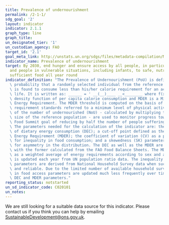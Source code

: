```yaml
---
title: Prevalence of undernourishment
permalink: /2-1-1/
sdg_goal: '2'
layout: indicator
indicator: 2.1.1
graph_type: line
graph_title:
un_designated_tier: '1'
un_custodian_agency: FAO
target_id: '2.1'
goal_meta_link: http://unstats.un.org/sdgs/files/metadata-compilation/Metadata-Goal-2.pdf
indicator_name: Prevalence of undernourishment
target: By 2030, end hunger and ensure access by all people, in particular the poor
  and people in vulnerable situations, including infants, to safe, nutritious and
  sufficient food all year round
indicator_definition: "The Prevalence of Undernourishment (PoU) is defined as the\
  \ probability that a randomly selected individual from the reference population\
  \ is found to consume less than his/her calorie requirement for an active and healthy\
  \ life. It is written as: ______ = ' __(__)____ __<________ where f(x) is the probability\
  \ density function of per capita calorie consumption and MDER is a Minimum Dietary\
  \ Energy Requirement. The MDER threshold is computed on the basis of normative energy\
  \ requirement standards referred to a minimum level of physical activity. Estimates\
  \ of the number of undernourished (NoU) - calculated by multiplying the PoU by the\
  \ size of the reference population - are used to monitor progress towards the World\
  \ Food Summit goal of reducing by half the number of people suffering from undernourishment.\
  \ The parameters needed for the calculation of the indicator are: the mean level\
  \ of dietary energy consumption (DEC); a cut-off point defined as the Minimum Dietary\
  \ Energy Requirement (MDER); the coefficient of variation (CV) as a parameter accounting\
  \ for inequality in food consumption; and a skewedness (SK) parameter accounting\
  \ for asymmetry in the distribution. The DEC as well as the MDER are updated annually,\
  \ with the former calculated from the FAO Food Balance Sheets. The MDER is calculated\
  \ as a weighted average of energy requirements according to sex and age class, and\
  \ is updated each year from UN population ratio data. The inequality in food consumption\
  \ parameters are derived from National Household Survey data when such data is available\
  \ and reliable. Due to the limited number of available household surveys, the inequality\
  \ in food access parameters are updated much less frequently over time than the\
  \ DEC and MDER parameters."
reporting_status: notstarted
un_sd_indicator_code: C020101
un_notes:
---
```


We are still looking for a suitable data source for this indicator. Please contact us if you think you can help by emailing <a href="mailto:SustainableDevelopment@ons.gov.uk">SustainableDevelopment@ons.gov.uk</a>.


